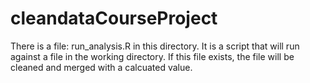 # cleandataCourseProject
There is a file: run_analysis.R in this directory. It is a script that will run against a file in the working directory. 
If this file exists, the file will be cleaned and merged with a calcuated value.

